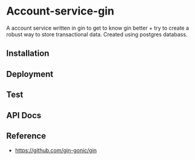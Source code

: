 # Account-service-gin

A account service written in gin to get to know gin better + try to create a robust way to store transactional data. Created using postgres databass.

## Installation


## Deployment


## Test


## API Docs


## Reference

- https://github.com/gin-gonic/gin

